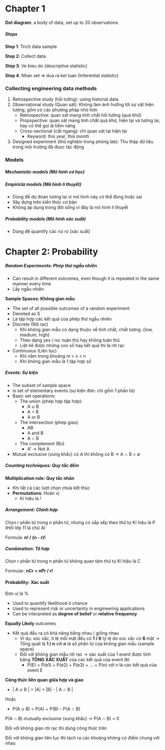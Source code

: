 # Chapter 1
**Dot diagram**: a body of data, set up to 20 observations
##### Steps
**Step 1**:  Trich data sample

**Step 2**: Collect data

**Step 3**: Ve bieu do (descriptive statistic) 

**Step 4**: Nhan xet => dua ra ket luan (Inferential statistic) 


### Collecting engineering data methods
1. Retrospective study (hồi tưởng): using historial data
2. Observational study (Quan sát): Không làm ảnh hưởng tới sự vật hiện tượng, gồm có các phương pháp nhỏ hơn
	- Retrospective: quan sát mang tính chất hồi tưởng (quá khứ)
	- Propspective: quan sát mang tính chất quá khứ, hiện tại và tương lai, hay có thể gọi là tiềm năng
	- Cross-sectional (cắt ngang): chỉ quan sát tại hiện tại
		- Keyword: this year, this month
3. Designed experiment (thử nghiệm trong phòng lab): Thu thập dữ liệu trong môi trường đã đuọc tác động

### Models
##### Mechanistic models (Mô hình cơ học)
##### Empiricla models (Mô hình lí thuyết)
- Dùng để dự đoán tương lai vì mô hình này có thể đúng hoặc sai
- Xây dựng trên kiến thức cơ bản
- Không áp dụng trong đời sống vì đây là mô hình lí thuyết

##### Probability models (Mô hình xác suất)
- Dùng để quantify các rủi ro (xác suất)


# Chapter 2: Probability
##### Random Experiments: Phép thử ngẫu nhiên
- Can result in different outcomes, even though it is repeated in the same manner every time
- Lấy ngẫu nhiên

**Sample Spaces: Không gian mẫu**
- The set of all possible outcomes of a random experiment
- Denoted as S
- Là tập hợp các kết quả của phép thử ngẫu nhiên
- Discrete (Rời rạc)
	- Khi không gian mẫu có dạng thuộc về tính chất, chất lượng: {low, medium, high}
	- Theo dạng yes / no: tuân thủ hay không tuân thủ
	- Liệt kê được những con số hay kết quả thì là rời rạc
- Continuous (Liên tục)
	- Khi nằm trong khoảng m < x < n
	- Khi không gian mẫu là 1 tập hợp số

##### Events: Sự kiện
- The subset of sample space
- is set of elementary events (sự kiện đơn: chỉ gồm 1 phần tử)
- Basic set operations:
	- The union (phép hợp tập hợp):
		- A ∪ B
		- A + B
		- A or B
	- The intersection (phép giao)
		- AB
		- A and B
		- A ∩ B
	- The complement (Bù)
		- A' -> Not A
- Mutual exclusive (xung khắc) có A thì không có B -> A ∩ B = ∅

##### Counting techniques: Quy tắc đếm
**Multiplication rule: Quy tắc nhân**
- Khi tất cả các lượt chọn chưa kết thúc
- **Permutations**: Hoán vị
	- Kí hiệu là !


##### Arrangement: Chỉnh hợp
Chọn r phần tử trong n phần tử, nhưng có sắp xếp theo thứ tự
Kí hiệu là P (Hồi lớp 11 là chữ A)

Formula: **n! / (n - r)!**

#####  Combination: Tổ hợp
Chọn r phần tử trong n phần tử không quan tâm thứ tự
Kí hiệu là C

Formular: **nCr = nPr / r!**

#### Probability: Xác suất
Đơn vị là %

- Used to quantify likelihood ỏ chance
- Used to represent risk or uncertainty in engineering applications
- Can be interpreted as **degree of belief** or **relative frequency**

**Equally Likely** outcomes
- Kết quả đầu ra có khả năng bằng nhau / giống nhau
	- Ví dụ: xúc xắc, tỉ lệ mỗi mặt đều có **1 / 6** tỷ lệ do xúc xắc có **6** mặt -> Tổng quát là **1 / n** với **n** là số phần tử của không gian mẫu (sample space)
	- Đối với không gian mẫu rời rạc -> xác xuất của 1 event được tính bằng **TỔNG XÁC XUẤT** của các kết quả của event đó
		- P(E) = P(e1) + P(e2) + P(e3) + ... + P(n) với n là các kết quả của event E

**Công thức liên quan giữa hợp và giao** 
- | A ∪ B | = |A| + |B| - | A ∩ B |

Hoặc
- P(A ∪ B) = P(A) + P(B) - P(A ∩ B)

P(A ∩ B) mutually exclusive (xung khắc) -> P(A ∩ B) = 0

Đối với không gian rời rạc thì dùng công thức trên

Đối với không gian liên tục thì tách ra các khoảng không có điểm chung với nhau